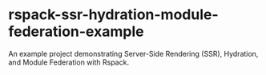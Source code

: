 # rspack-ssr-hydration-module-federation-example

An example project demonstrating Server-Side Rendering (SSR), Hydration, and Module Federation with Rspack.

<!-- TODO: proper discription and details -->
